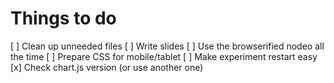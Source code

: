 # Things to do

[ ] Clean up unneeded files
[ ] Write slides
[ ] Use the browserified nodeo all the time
[ ] Prepare CSS for mobile/tablet
[ ] Make experiment restart easy
[x] Check chart.js version (or use another one)
